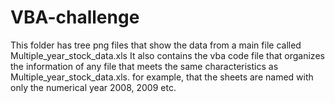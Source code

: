 # VBA-challenge
This folder has tree png files that show the data from a main file called Multiple_year_stock_data.xls
It also contains the vba code file that organizes the information of any file that meets the same characteristics as Multiple_year_stock_data.xls.
for example, that the sheets are named with only the numerical year 2008, 2009 etc.
